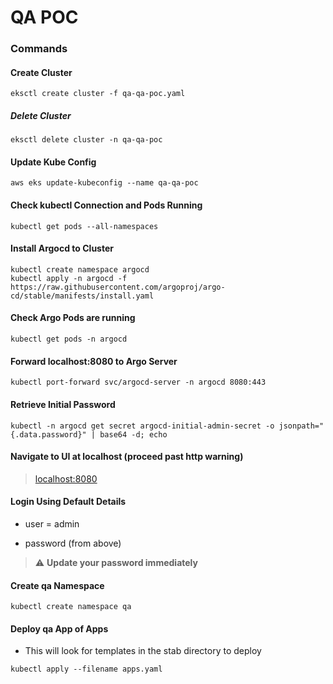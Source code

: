 # QA POC

### Commands

#### Create Cluster

```shell
eksctl create cluster -f qa-qa-poc.yaml
```

##### Delete Cluster

```shell
eksctl delete cluster -n qa-qa-poc
```

#### Update Kube Config

```shell
aws eks update-kubeconfig --name qa-qa-poc
```

#### Check kubectl Connection and Pods Running

```shell
kubectl get pods --all-namespaces
```

#### Install Argocd to Cluster

```shell
kubectl create namespace argocd
kubectl apply -n argocd -f https://raw.githubusercontent.com/argoproj/argo-cd/stable/manifests/install.yaml
```

#### Check Argo Pods are running

```shell
kubectl get pods -n argocd
```

#### Forward localhost:8080 to Argo Server

```shell
kubectl port-forward svc/argocd-server -n argocd 8080:443
```

#### Retrieve Initial Password

```shell
kubectl -n argocd get secret argocd-initial-admin-secret -o jsonpath="{.data.password}" | base64 -d; echo
```

#### Navigate to UI at localhost (proceed past http warning)

> [localhost:8080](http://localhost:8080)

#### Login Using Default Details

 - user = admin

 - password (from above)

> :warning: **Update your password immediately**

#### Create qa Namespace

```shell
kubectl create namespace qa
```

#### Deploy qa App of Apps

- This will look for templates in the stab directory to deploy

```shell
kubectl apply --filename apps.yaml
```